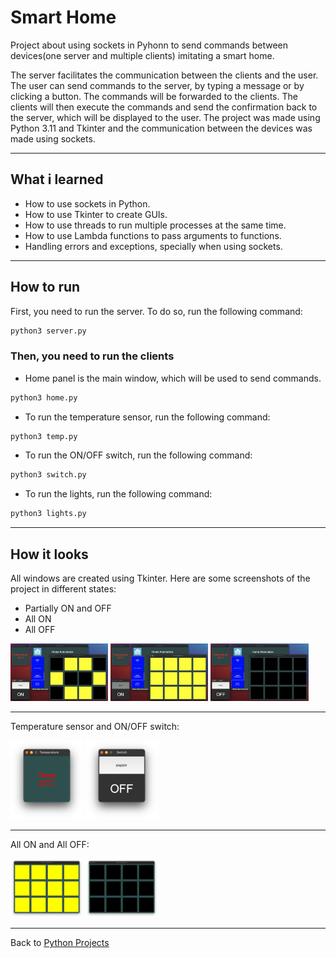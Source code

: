 # Smart Home

Project about using sockets in Pyhonn to send commands between devices(one server and multiple clients) imitating a smart home.

The server facilitates the communication between the clients and the user. The user can send commands to the server, by typing a message or by clicking a button. The commands will be forwarded to the clients. The clients will then execute the commands and send the confirmation back to the server, which will be displayed to the user. The project was made using Python 3.11 and Tkinter and the communication between the devices was made using sockets.

---

## What i learned

- How to use sockets in Python.
- How to use Tkinter to create GUIs.
- How to use threads to run multiple processes at the same time.
- How to use Lambda functions to pass arguments to functions.
- Handling errors and exceptions, specially when using sockets.

---

## How to run

First, you need to run the server. To do so, run the following command:

```bash
python3 server.py
```

### Then, you need to run the clients

- Home panel is the main window, which will be used to send commands.

```bash
python3 home.py
```

- To run the temperature sensor, run the following command:

```bash
python3 temp.py
```

- To run the ON/OFF switch, run the following command:

```bash
python3 switch.py
```

- To run the lights, run the following command:

```bash
python3 lights.py
```

---

## How it looks

All windows are created using Tkinter. Here are some screenshots of the project in different states:

- Partially ON and OFF
- All ON
- All OFF

<img src="img/part-off.png" alt="Full ON" width=31%/> <img src="img/full-on.png" alt="Full ON" width=31%/> <img src="img/full-off.png" alt="Full ON" width=31%/>

---

Temperature sensor and ON/OFF switch:

<img src="img/temp.png" alt="Full ON" width=23%/> <img src="img/switch.png" alt="Full ON" width=23%/>

---

All ON and All OFF:

<img src="img/all-on.png" alt="All ON" width=23%/> <img src="img/all-off.png" alt="All OFF" width=23%/>

---

Back to [Python Projects](../README.md)
